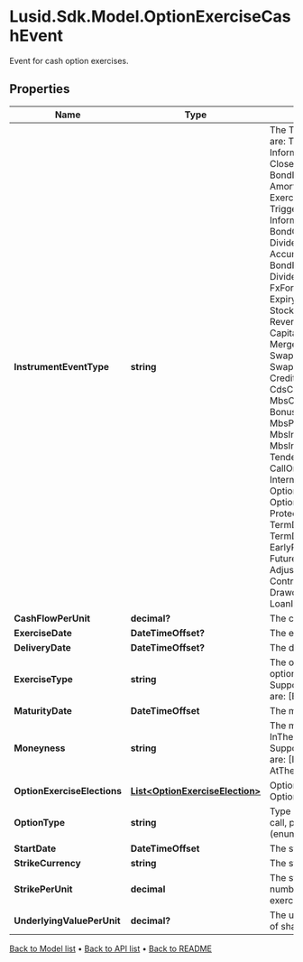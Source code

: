 # Lusid.Sdk.Model.OptionExerciseCashEvent
Event for cash option exercises.

## Properties

Name | Type | Description | Notes
------------ | ------------- | ------------- | -------------
**InstrumentEventType** | **string** | The Type of Event. The available values are: TransitionEvent, InformationalEvent, OpenEvent, CloseEvent, StockSplitEvent, BondDefaultEvent, CashDividendEvent, AmortisationEvent, CashFlowEvent, ExerciseEvent, ResetEvent, TriggerEvent, RawVendorEvent, InformationalErrorEvent, BondCouponEvent, DividendReinvestmentEvent, AccumulationEvent, BondPrincipalEvent, DividendOptionEvent, MaturityEvent, FxForwardSettlementEvent, ExpiryEvent, ScripDividendEvent, StockDividendEvent, ReverseStockSplitEvent, CapitalDistributionEvent, SpinOffEvent, MergerEvent, FutureExpiryEvent, SwapCashFlowEvent, SwapPrincipalEvent, CreditPremiumCashFlowEvent, CdsCreditEvent, CdxCreditEvent, MbsCouponEvent, MbsPrincipalEvent, BonusIssueEvent, MbsPrincipalWriteOffEvent, MbsInterestDeferralEvent, MbsInterestShortfallEvent, TenderEvent, CallOnIntermediateSecuritiesEvent, IntermediateSecuritiesDistributionEvent, OptionExercisePhysicalEvent, OptionExerciseCashEvent, ProtectionPayoutCashFlowEvent, TermDepositInterestEvent, TermDepositPrincipalEvent, EarlyRedemptionEvent, FutureMarkToMarketEvent, AdjustGlobalCommitmentEvent, ContractInitialisationEvent, DrawdownEvent, LoanInterestRepaymentEvent | 
**CashFlowPerUnit** | **decimal?** | The cashflow per unit | [optional] 
**ExerciseDate** | **DateTimeOffset?** | The exercise date of the option. | [optional] 
**DeliveryDate** | **DateTimeOffset?** | The delivery date of the option. | [optional] 
**ExerciseType** | **string** | The optionality type of the underlying option e.g. American, European.    Supported string (enumeration) values are: [European, Bermudan, American]. | 
**MaturityDate** | **DateTimeOffset** | The maturity date of the option. | 
**Moneyness** | **string** | The moneyness of the option e.g. InTheMoney, OutOfTheMoney.    Supported string (enumeration) values are: [InTheMoney, OutOfTheMoney, AtTheMoney]. | [optional] 
**OptionExerciseElections** | [**List&lt;OptionExerciseElection&gt;**](OptionExerciseElection.md) | Option exercise election for this OptionExercisePhysicalEvent. | [optional] 
**OptionType** | **string** | Type of optionality that is present e.g. call, put.    Supported string (enumeration) values are: [Call, Put]. | 
**StartDate** | **DateTimeOffset** | The start date of the option. | 
**StrikeCurrency** | **string** | The strike currency of the equity option. | 
**StrikePerUnit** | **decimal** | The strike of the equity option times the number of shares to exchange if exercised. | 
**UnderlyingValuePerUnit** | **decimal?** | The underlying price times the number of shares to exchange if exercised. | [optional] 

[Back to Model list](../README.md#documentation-for-models) &#8226; [Back to API list](../README.md#documentation-for-api-endpoints) &#8226; [Back to README](../README.md)

